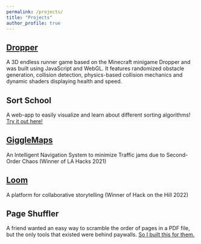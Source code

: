 ```yaml
---
permalink: /projects/
title: "Projects"
author_profile: true
---
```


## [Dropper](https://github.com/NFJ1618/Dropper)

A 3D endless runner game based on the Minecraft minigame Dropper and was built using JavaScript and WebGL. It features randomized obstacle generation, collision detection, physics-based collision mechanics and dynamic shaders displaying health and speed.

## Sort School

A web-app to easily visualize and learn about different sorting algorithms! [Try it out here!](https://sort-school.streamlitapp.com/)

## [GiggleMaps](https://devpost.com/software/gigglemaps-ebnzh0)

An Intelligent Navigation System to minimize Traffic jams due to Second-Order Chaos (Winner of LA Hacks 2021)

## [Loom](https://devpost.com/software/loom)

A platform for collaborative storytelling (Winner of Hack on the Hill 2022)

## Page Shuffler

A friend wanted an easy way to scramble the order of pages in a PDF file, but the only tools that existed were behind paywalls. [So I built this for them.](https://page-shuffler.streamlitapp.com/)


